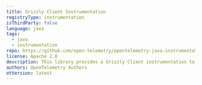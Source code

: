 ```yaml
---
title: Grizzly Client Instrumentation
registryType: instrumentation
isThirdParty: false
language: java
tags:
  - java
  - instrumentation
repo: https://github.com/open-telemetry/opentelemetry-java-instrumentation/tree/master/instrumentation/grizzly-2.0
license: Apache 2.0
description: This library provides a Grizzly Client instrumentation to track requests through OpenTelemetry.
authors: OpenTelemetry Authors
otVersion: latest
---
```

